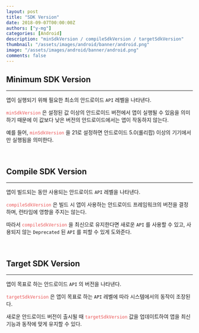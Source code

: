 ```yaml
---
layout: post
title: "SDK Version"
date: 2018-09-07T00:00:00Z
authors: ["y-mg"]
categories: [Android]
description: "minSdkVersion / compileSdkVersion / targetSdkVersion"
thumbnail: "/assets/images/android/banner/android.png"
image: "/assets/images/android/banner/android.png"
comments: false
---
```


## Minimum SDK Version
***
앱이 실행되기 위해 필요한 최소의 안드로이드 `API` 레벨을 나타낸다. 
<br/>

<code style="color: #eb5657;">minSdkVersion</code> 은 설정된 값 이상의 안드로이드 버전에서 앱이 실행될 수 있음을 의미하기 때문에 이 값보다 낮은 버전의 안드로이드에서는 앱이 작동하지 않는다. 
<br/>

예를 들어, <code style="color: #eb5657;">minSdkVersion</code> 을 21로 설정하면 안드로이드 5.0(롤리팝) 이상의 기기에서만 실행됨을 의미한다.
<br/>
<br/>
<br/>


## Compile SDK Version
***
앱이 빌드되는 동안 사용되는 안드로이드 `API` 레벨을 나타낸다. 
<br/>

<code style="color: #eb5657;">compileSdkVersion</code> 은 빌드 시 앱이 사용하는 안드로이드 프레임워크의 버전을 결정하며, 런타임에 영향을 주지는 않는다.
<br/>

따라서 <code style="color: #eb5657;">compileSdkVersion</code> 을 최신으로 유지한다면 새로운 `API` 를 사용할 수 있고, 사용되지 않는 `Deprecated` 된 `API` 를 피할 수 있게 도와준다.
<br/>
<br/>
<br/>


## Target SDK Version
***
앱이 목표로 하는 안드로이드 `API` 의 버전을 나타낸다. 
<br/>

<code style="color: #eb5657;">targetSdkVersion</code> 은 앱이 목표로 하는 `API` 레벨에 따라 시스템에서의 동작이 조장된다.
<br/>

새로운 안드로이드 버전이 출시될 때 <code style="color: #eb5657;">targetSdkVersion</code> 값을 업데이트하여 앱을 최신 기능과 동작에 맞게 유지할 수 있다.